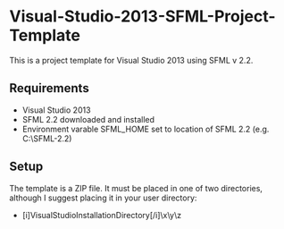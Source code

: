 # Visual-Studio-2013-SFML-Project-Template
This is a project template for Visual Studio 2013 using SFML v 2.2. 

## Requirements
* Visual Studio 2013
* SFML 2.2 downloaded and installed
* Environment varable SFML_HOME set to location of SFML 2.2 (e.g. C:\SFML-2.2)

## Setup
The template is a ZIP file.  It must be placed in one of two directories, although I suggest placing it in your user directory:
 * [i]VisualStudioInstallationDirectory[/i]\x\y\z
